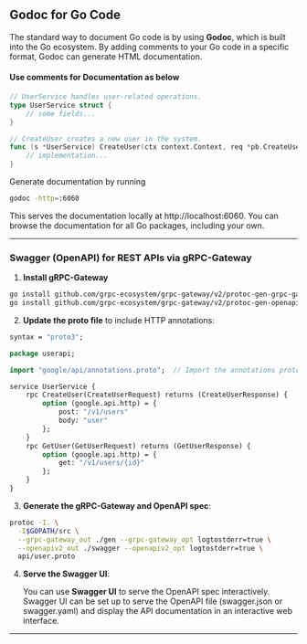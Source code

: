 ## Godoc for Go Code

The standard way to document Go code is by using **Godoc**, which is built into the Go ecosystem. By adding comments to your Go code in a specific format, Godoc can generate HTML documentation.

#### Use comments for Documentation as below

```go
// UserService handles user-related operations.
type UserService struct {
    // some fields...
}

// CreateUser creates a new user in the system.
func (s *UserService) CreateUser(ctx context.Context, req *pb.CreateUserRequest) (*pb.CreateUserResponse, error) {
    // implementation...
}
```

Generate documentation by running

```sh
godoc -http=:6060
```

This serves the documentation locally at http://localhost:6060. You can browse the documentation for all Go packages, including your own.

***

### Swagger (OpenAPI) for REST APIs via gRPC-Gateway

1. **Install gRPC-Gateway**

```sh
go install github.com/grpc-ecosystem/grpc-gateway/v2/protoc-gen-grpc-gateway
go install github.com/grpc-ecosystem/grpc-gateway/v2/protoc-gen-openapiv2
```

2. **Update the proto file** to include HTTP annotations:
   
```protobuf
syntax = "proto3";

package userapi;

import "google/api/annotations.proto";  // Import the annotations proto

service UserService {
    rpc CreateUser(CreateUserRequest) returns (CreateUserResponse) {
        option (google.api.http) = {
            post: "/v1/users"
            body: "user"
        };
    }
    rpc GetUser(GetUserRequest) returns (GetUserResponse) {
        option (google.api.http) = {
            get: "/v1/users/{id}"
        };
    }
}
```

3. **Generate the gRPC-Gateway and OpenAPI spec**:
   
```sh
protoc -I. \
  -I$GOPATH/src \
  --grpc-gateway_out ./gen --grpc-gateway_opt logtostderr=true \
  --openapiv2_out ./swagger --openapiv2_opt logtostderr=true \
  api/user.proto
```

4. **Serve the Swagger UI**:
   
   You can use **Swagger UI** to serve the OpenAPI spec interactively. Swagger UI can be set up to serve the OpenAPI file (swagger.json or swagger.yaml) and display the API documentation in an interactive web interface.

***